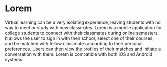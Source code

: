 # Lorem

Virtual learning can be a very isolating experience, leaving students with no way to meet or study with new classmates.
Lorem is a mobile application for college students to connect with their classmates during online semesters. It allows the user to sign in with their school, select one of their courses, and be matched with fellow classmates according to their personal preferences. Users can then view the profiles of their matches and initiate a conversation with them.
Lorem is compatible with both iOS and Android systems.
